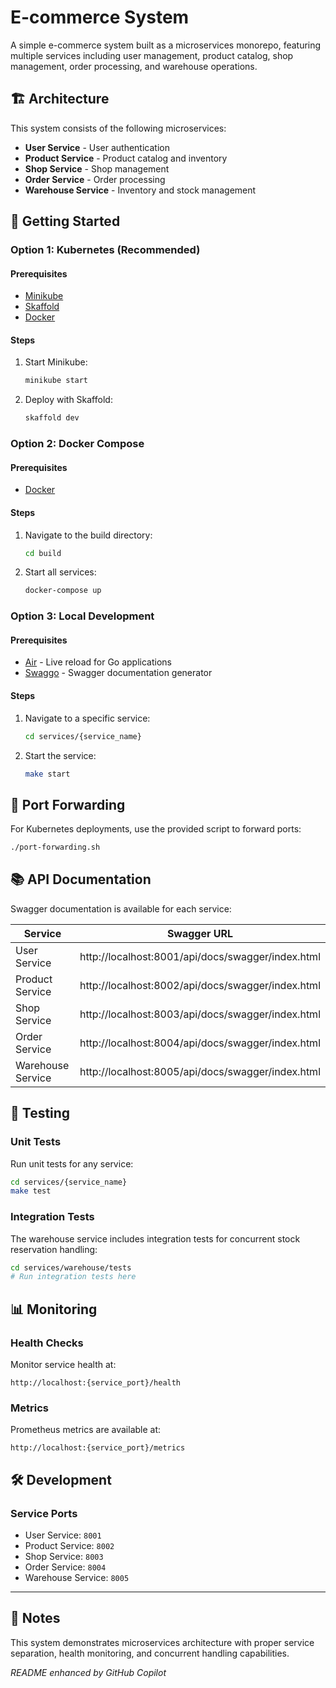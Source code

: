 # E-commerce System

A simple e-commerce system built as a microservices monorepo, featuring multiple services including user management, product catalog, shop management, order processing, and warehouse operations.

## 🏗️ Architecture

This system consists of the following microservices:
- **User Service** - User authentication
- **Product Service** - Product catalog and inventory
- **Shop Service** - Shop management
- **Order Service** - Order processing
- **Warehouse Service** - Inventory and stock management

## 🚀 Getting Started

### Option 1: Kubernetes (Recommended)

#### Prerequisites
- [Minikube](https://minikube.sigs.k8s.io/docs/start)
- [Skaffold](https://skaffold.dev/docs/install/)
- [Docker](https://docs.docker.com/get-docker/)

#### Steps
1. Start Minikube:
   ```bash
   minikube start
   ```

2. Deploy with Skaffold:
   ```bash
   skaffold dev
   ```

### Option 2: Docker Compose

#### Prerequisites
- [Docker](https://docs.docker.com/get-docker/)

#### Steps
1. Navigate to the build directory:
   ```bash
   cd build
   ```

2. Start all services:
   ```bash
   docker-compose up
   ```

### Option 3: Local Development

#### Prerequisites
- [Air](https://github.com/air-verse/air) - Live reload for Go applications
- [Swaggo](https://github.com/swaggo/swag) - Swagger documentation generator

#### Steps
1. Navigate to a specific service:
   ```bash
   cd services/{service_name}
   ```

2. Start the service:
   ```bash
   make start
   ```

## 🔌 Port Forwarding

For Kubernetes deployments, use the provided script to forward ports:
```bash
./port-forwarding.sh
```

## 📚 API Documentation

Swagger documentation is available for each service:

| Service | Swagger URL |
|---------|-------------|
| User Service | http://localhost:8001/api/docs/swagger/index.html |
| Product Service | http://localhost:8002/api/docs/swagger/index.html |
| Shop Service | http://localhost:8003/api/docs/swagger/index.html |
| Order Service | http://localhost:8004/api/docs/swagger/index.html |
| Warehouse Service | http://localhost:8005/api/docs/swagger/index.html |

## 🧪 Testing

### Unit Tests
Run unit tests for any service:
```bash
cd services/{service_name}
make test
```

### Integration Tests
The warehouse service includes integration tests for concurrent stock reservation handling:
```bash
cd services/warehouse/tests
# Run integration tests here
```

## 📊 Monitoring

### Health Checks
Monitor service health at:
```
http://localhost:{service_port}/health
```

### Metrics
Prometheus metrics are available at:
```
http://localhost:{service_port}/metrics
```

## 🛠️ Development

### Service Ports
- User Service: `8001`
- Product Service: `8002`
- Shop Service: `8003`
- Order Service: `8004`
- Warehouse Service: `8005`

---

## 📝 Notes

This system demonstrates microservices architecture with proper service separation, health monitoring, and concurrent handling capabilities.

*README enhanced by GitHub Copilot*